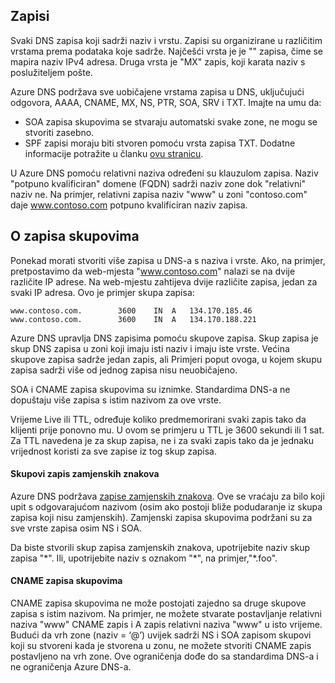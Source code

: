 ## <a name="about-records"></a>Zapisi

Svaki DNS zapisa koji sadrži naziv i vrstu. Zapisi su organizirane u različitim vrstama prema podataka koje sadrže. Najčešći vrsta je je "" zapisa, čime se mapira naziv IPv4 adresa. Druga vrsta je "MX" zapis, koji karata naziv s poslužiteljem pošte.

Azure DNS podržava sve uobičajene vrstama zapisa u DNS, uključujući odgovora, AAAA, CNAME, MX, NS, PTR, SOA, SRV i TXT. Imajte na umu da:
- SOA zapisa skupovima se stvaraju automatski svake zone, ne mogu se stvoriti zasebno.
- SPF zapisi moraju biti stvoren pomoću vrsta zapisa TXT. Dodatne informacije potražite u članku [ovu stranicu](http://tools.ietf.org/html/rfc7208#section-3.1).

U Azure DNS pomoću relativni naziva određeni su klauzulom zapisa. Naziv "potpuno kvalificiran" domene (FQDN) sadrži naziv zone dok "relativni" naziv ne. Na primjer, relativni zapisa naziv "www" u zoni "contoso.com" daje www.contoso.com potpuno kvalificiran naziv zapisa.

## <a name="about-record-sets"></a>O zapisa skupovima

Ponekad morati stvoriti više zapisa u DNS-a s naziva i vrste. Ako, na primjer, pretpostavimo da web-mjesta "www.contoso.com" nalazi se na dvije različite IP adrese. Na web-mjestu zahtijeva dvije različite zapisa, jedan za svaki IP adresa. Ovo je primjer skupa zapisa:

    www.contoso.com.        3600    IN  A   134.170.185.46
    www.contoso.com.        3600    IN  A   134.170.188.221

Azure DNS upravlja DNS zapisima pomoću skupove zapisa. Skup zapisa je skup DNS zapisa u zoni koji imaju isti naziv i imaju iste vrste. Većina skupove zapisa sadrže jedan zapis, ali Primjeri poput ovoga, u kojem skupu zapisa sadrži više od jednog zapisa nisu neuobičajeno.

SOA i CNAME zapisa skupovima su iznimke. Standardima DNS-a ne dopuštaju više zapisa s istim nazivom za ove vrste.

Vrijeme Live ili TTL, određuje koliko predmemorirani svaki zapis tako da klijenti prije ponovno mu. U ovom se primjeru u TTL je 3600 sekundi ili 1 sat. Za TTL navedena je za skup zapisa, ne i za svaki zapis tako da je jednaku vrijednost koristi za sve zapise iz tog skup zapisa.

#### <a name="wildcard-record-sets"></a>Skupovi zapis zamjenskih znakova

Azure DNS podržava [zapise zamjenskih znakova](https://en.wikipedia.org/wiki/Wildcard_DNS_record). Ove se vraćaju za bilo koji upit s odgovarajućom nazivom (osim ako postoji bliže podudaranje iz skupa zapisa koji nisu zamjenskih). Zamjenski zapisa skupovima podržani su za sve vrste zapisa osim NS i SOA.  

Da biste stvorili skup zapisa zamjenskih znakova, upotrijebite naziv skup zapisa "\*". Ili, upotrijebite naziv s oznakom "\*", na primjer,"\*.foo".

#### <a name="cname-record-sets"></a>CNAME zapisa skupovima

CNAME zapisa skupovima ne može postojati zajedno sa druge skupove zapisa s istim nazivom. Na primjer, ne možete stvarate postavljanje relativni naziva "www" CNAME zapis i A zapis relativni naziva "www" u isto vrijeme. Budući da vrh zone (naziv = ‘@’) uvijek sadrži NS i SOA zapisom skupovi koji su stvoreni kada je stvorena u zonu, ne možete stvoriti CNAME zapis postavljeno na vrh zone. Ove ograničenja dođe do sa standardima DNS-a i ne ograničenja Azure DNS-a.
